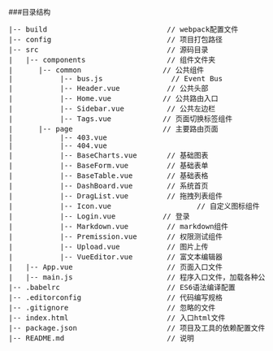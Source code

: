 ###目录结构
<pre>
|-- build                            // webpack配置文件   
|-- config                           // 项目打包路径  
|-- src                              // 源码目录   
|   |-- components                   // 组件文件夹 
|      |-- common                   // 公共组件   
|           |-- bus.js           	  // Event Bus  
|           |-- Header.vue           // 公共头部    
|           |-- Home.vue           	// 公共路由入口    
|           |-- Sidebar.vue          // 公共左边栏  
|           |-- Tags.vue           	// 页面切换标签组件    
|      |-- page                   	// 主要路由页面    
|           |-- 403.vue
|           |-- 404.vue
|           |-- BaseCharts.vue       // 基础图表    
|           |-- BaseForm.vue         // 基础表单  
|           |-- BaseTable.vue        // 基础表格  
|           |-- DashBoard.vue        // 系统首页  
|           |-- DragList.vue         // 拖拽列表组件  
|           |-- Icon.vue			        // 自定义图标组件 
|           |-- Login.vue          	// 登录  
|           |-- Markdown.vue         // markdown组件  
|           |-- Premission.vue       // 权限测试组件  
|           |-- Upload.vue           // 图片上传 
|           |-- VueEditor.vue        // 富文本编辑器  
|   |-- App.vue                      // 页面入口文件  
|   |-- main.js                      // 程序入口文件，加载各种公共组件 
|-- .babelrc                         // ES6语法编译配置 
|-- .editorconfig                    // 代码编写规格  
|-- .gitignore                       // 忽略的文件 
|-- index.html                       // 入口html文件  
|-- package.json                     // 项目及工具的依赖配置文件  
|-- README.md                        // 说明 
</pre>
